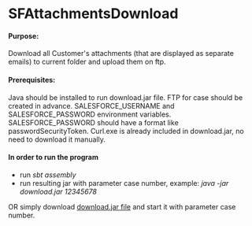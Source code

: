 # SFAttachmentsDownload
#### Purpose:
Download all Customer's attachments (that are displayed as separate emails) to current folder and upload them on ftp.

#### Prerequisites:
Java should be installed to run download.jar file.
FTP for case should be created in advance.
SALESFORCE_USERNAME and SALESFORCE_PASSWORD environment variables.
SALESFORCE_PASSWORD should have a format like passwordSecurityToken.
Curl.exe is already included in download.jar, no need to download it manually.

#### In order to run the program

- run *sbt assembly*
- run resulting jar with parameter case number, example:
*java -jar download.jar 12345678*

OR simply download [download.jar file](https://github.com/kkrasilschikova/SFAttachmentsDownload/download.jar) and start it with parameter case number.

